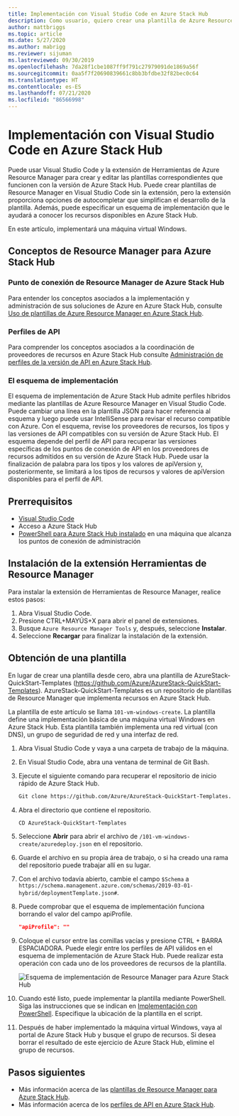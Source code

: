 ```yaml
---
title: Implementación con Visual Studio Code en Azure Stack Hub
description: Como usuario, quiero crear una plantilla de Azure Resource Manager en Visual Studio Code y usar el esquema de implementación para preparar una plantilla que sea compatible con mi versión de Azure Stack Hub.
author: mattbriggs
ms.topic: article
ms.date: 5/27/2020
ms.author: mabrigg
ms.reviewer: sijuman
ms.lastreviewed: 09/30/2019
ms.openlocfilehash: 7da28f1cbe1087ff9f791c27979091de1869a56f
ms.sourcegitcommit: 0aa5f7f20690839661c8bb3bfdbe32f82bec0c64
ms.translationtype: HT
ms.contentlocale: es-ES
ms.lasthandoff: 07/21/2020
ms.locfileid: "86566998"
---
```

# <a name="deploy-with-visual-studio-code-to-azure-stack-hub"></a>Implementación con Visual Studio Code en Azure Stack Hub

Puede usar Visual Studio Code y la extensión de Herramientas de Azure Resource Manager para crear y editar las plantillas correspondientes que funcionen con la versión de Azure Stack Hub. Puede crear plantillas de Resource Manager en Visual Studio Code sin la extensión, pero la extensión proporciona opciones de autocompletar que simplifican el desarrollo de la plantilla. Además, puede especificar un esquema de implementación que le ayudará a conocer los recursos disponibles en Azure Stack Hub.

En este artículo, implementará una máquina virtual Windows.

## <a name="concepts-for-azure-stack-hub-resource-manager"></a>Conceptos de Resource Manager para Azure Stack Hub

### <a name="azure-stack-hub-resource-manager"></a>Punto de conexión de Resource Manager de Azure Stack Hub

Para entender los conceptos asociados a la implementación y administración de sus soluciones de Azure en Azure Stack Hub, consulte [Uso de plantillas de Azure Resource Manager en Azure Stack Hub](azure-stack-arm-templates.md).

### <a name="api-profiles"></a>Perfiles de API
Para comprender los conceptos asociados a la coordinación de proveedores de recursos en Azure Stack Hub consulte [Administración de perfiles de la versión de API en Azure Stack Hub](azure-stack-version-profiles.md).

### <a name="the-deployment-schema"></a>El esquema de implementación

El esquema de implementación de Azure Stack Hub admite perfiles híbridos mediante las plantillas de Azure Resource Manager en Visual Studio Code. Puede cambiar una línea en la plantilla JSON para hacer referencia al esquema y luego puede usar IntelliSense para revisar el recurso compatible con Azure. Con el esquema, revise los proveedores de recursos, los tipos y las versiones de API compatibles con su versión de Azure Stack Hub. El esquema depende del perfil de API para recuperar las versiones específicas de los puntos de conexión de API en los proveedores de recursos admitidos en su versión de Azure Stack Hub. Puede usar la finalización de palabra para los tipos y los valores de apiVersion y, posteriormente, se limitará a los tipos de recursos y valores de apiVersion disponibles para el perfil de API.

## <a name="prerequisites"></a>Prerrequisitos

- [Visual Studio Code](https://code.visualstudio.com/)
- Acceso a Azure Stack Hub
- [PowerShell para Azure Stack Hub instalado](../operator/azure-stack-powershell-install.md?toc=https%3A%2F%2Fdocs.microsoft.com%2Fen-us%2Fazure-stack%2Fuser%2FTOC.json&bc=https%3A%2F%2Fdocs.microsoft.com%2Fen-us%2Fazure-stack%2Fbreadcrumb%2Ftoc.json) en una máquina que alcanza los puntos de conexión de administración

## <a name="install-resource-manager-tools-extension"></a>Instalación de la extensión Herramientas de Resource Manager

Para instalar la extensión de Herramientas de Resource Manager, realice estos pasos:

1. Abra Visual Studio Code.
2. Presione CTRL+MAYÚS+X para abrir el panel de extensiones.
3. Busque `Azure Resource Manager Tools` y, después, seleccione **Instalar**.
4. Seleccione **Recargar** para finalizar la instalación de la extensión.

## <a name="get-a-template"></a>Obtención de una plantilla

En lugar de crear una plantilla desde cero, abra una plantilla de AzureStack-QuickStart-Templates (https://github.com/Azure/AzureStack-QuickStart-Templates). AzureStack-QuickStart-Templates es un repositorio de plantillas de Resource Manager que implementa recursos en Azure Stack Hub. 

La plantilla de este artículo se llama `101-vm-windows-create`. La plantilla define una implementación básica de una máquina virtual Windows en Azure Stack Hub.  Esta plantilla también implementa una red virtual (con DNS), un grupo de seguridad de red y una interfaz de red.

1. Abra Visual Studio Code y vaya a una carpeta de trabajo de la máquina.
2. En Visual Studio Code, abra una ventana de terminal de Git Bash.
3. Ejecute el siguiente comando para recuperar el repositorio de inicio rápido de Azure Stack Hub.
    ```bash  
    Git clone https://github.com/Azure/AzureStack-QuickStart-Templates.git
    ```
4. Abra el directorio que contiene el repositorio.
    ```bash  
    CD AzureStack-QuickStart-Templates
    ```
5. Seleccione **Abrir** para abrir el archivo de `/101-vm-windows-create/azuredeploy.json` en el repositorio.
6. Guarde el archivo en su propia área de trabajo, o si ha creado una rama del repositorio puede trabajar allí en su lugar.
7. Con el archivo todavía abierto, cambie el campo `$Schema` a `https://schema.management.azure.com/schemas/2019-03-01-hybrid/deploymentTemplate.json#`.
8. Puede comprobar que el esquema de implementación funciona borrando el valor del campo apiProfile.
    ```JSON  
    "apiProfile": ""
    ```
9. Coloque el cursor entre las comillas vacías y presione CTRL + BARRA ESPACIADORA. Puede elegir entre los perfiles de API válidos en el esquema de implementación de Azure Stack Hub. Puede realizar esta operación con cada uno de los proveedores de recursos de la plantilla.

    ![Esquema de implementación de Resource Manager para Azure Stack Hub](./media/azure-stack-resource-manager-deploy-template-vscode/azure-stack-resource-manager-vscode-schema.png)

10. Cuando esté listo, puede implementar la plantilla mediante PowerShell. Siga las instrucciones que se indican en [Implementación con PowerShell](azure-stack-deploy-template-powershell.md). Especifique la ubicación de la plantilla en el script.
11. Después de haber implementado la máquina virtual Windows, vaya al portal de Azure Stack Hub y busque el grupo de recursos. Si desea borrar el resultado de este ejercicio de Azure Stack Hub, elimine el grupo de recursos.

## <a name="next-steps"></a>Pasos siguientes

- Más información acerca de las [plantillas de Resource Manager para Azure Stack Hub](azure-stack-arm-templates.md).  
- Más información acerca de los [perfiles de API en Azure Stack Hub](azure-stack-version-profiles.md).
